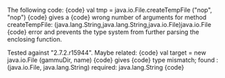 The following code:
{code}
  val tmp = java.io.File.createTempFile ("nop", "nop")
{code}
gives a
{code}
wrong number of arguments for method createTempFile: (java.lang.String,java.lang.String,java.io.File)java.io.File
{code}
error and prevents the type system from further parsing the enclosing function.

Tested against "2.7.2.r15944".
Maybe related:
{code}
val target = new java.io.File (gammuDir, name)
{code}
gives
{code}
type mismatch; found : (java.io.File, java.lang.String) required: java.lang.String
{code}
